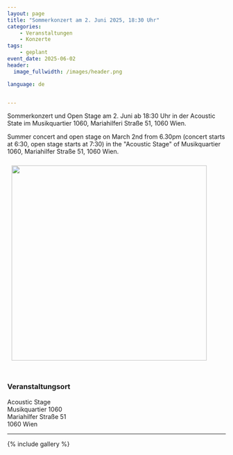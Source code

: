 ```yaml
---
layout: page
title: "Sommerkonzert am 2. Juni 2025, 18:30 Uhr"
categories:
    - Veranstaltungen
    - Konzerte
tags:
    - geplant
event_date: 2025-06-02
header:
  image_fullwidth: /images/header.png

language: de


---
```



Sommerkonzert und Open Stage am 2. Juni ab 18:30 Uhr in der Acoustic State im Musikquartier 1060, Mariahilferi Straße 51, 1060 Wien.

Summer concert and open stage on March 2nd from 6.30pm (concert starts at 6:30, open stage starts at 7:30) in the "Acoustic Stage" of Musikquartier 1060, Mariahilfer Straße 51, 1060 Wien.

<a href="/images/poster-2025-06-02.jpg"><img src="/images/poster-2025-06-02.jpg" style="float:left;" width="450px" hspace="10" vspace="10"></a>

<div style="clear: both;">&nbsp;</div>

<!-- ### [Programmfolder](/files/2025-06-02-programm.pdf) -->

### Veranstaltungsort

Acoustic Stage<br>
Musikquartier 1060<br>
Mariahilfer Straße 51<br>
1060 Wien<br>



<div
    data-service="googlemaps"
    data-id="!1m18!1m12!1m3!1d2732.0870316234436!2d16.35147647632881!3d48.19948944684894!2m3!1f0!2f0!3f0!3m2!1i1024!2i768!4f13.1!3m3!1m2!1s0x476d078eee1a255d%3A0x59a0b66eb49dad17!2sMariahilfer%20Str.%2051%2C%201060%20Wien!5e1!3m2!1sde!2sat!4v1743338734617!5m2!1sde!2sat"
    data-autoscale
></div>


----
{% include gallery %}

